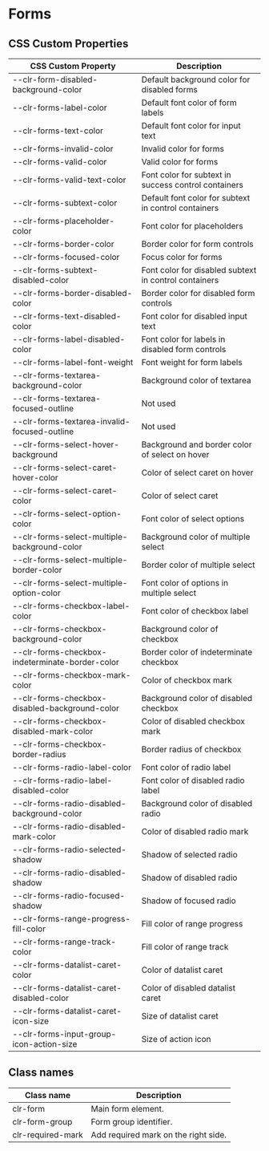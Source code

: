 # Forms

## CSS Custom Properties

| CSS Custom Property                             | Description                                           |
| ----------------------------------------------- | ----------------------------------------------------- |
| --clr-form-disabled-background-color            | Default background color for disabled forms           |
| --clr-forms-label-color                         | Default font color of form labels                     |
| --clr-forms-text-color                          | Default font color for input text                     |
| --clr-forms-invalid-color                       | Invalid color for forms                               |
| --clr-forms-valid-color                         | Valid color for forms                                 |
| --clr-forms-valid-text-color                    | Font color for subtext in success control containers  |
| --clr-forms-subtext-color                       | Default font color for subtext in control containers  |
| --clr-forms-placeholder-color                   | Font color for placeholders                           |
| --clr-forms-border-color                        | Border color for form controls                        |
| --clr-forms-focused-color                       | Focus color for forms                                 |
| --clr-forms-subtext-disabled-color              | Font color for disabled subtext in control containers |
| --clr-forms-border-disabled-color               | Border color for disabled form controls               |
| --clr-forms-text-disabled-color                 | Font color for disabled input text                    |
| --clr-forms-label-disabled-color                | Font color for labels in disabled form controls       |
| --clr-forms-label-font-weight                   | Font weight for form labels                           |
| --clr-forms-textarea-background-color           | Background color of textarea                          |
| --clr-forms-textarea-focused-outline            | Not used                                              |
| --clr-forms-textarea-invalid-focused-outline    | Not used                                              |
| --clr-forms-select-hover-background             | Background and border color of select on hover        |
| --clr-forms-select-caret-hover-color            | Color of select caret on hover                        |
| --clr-forms-select-caret-color                  | Color of select caret                                 |
| --clr-forms-select-option-color                 | Font color of select options                          |
| --clr-forms-select-multiple-background-color    | Background color of multiple select                   |
| --clr-forms-select-multiple-border-color        | Border color of multiple select                       |
| --clr-forms-select-multiple-option-color        | Font color of options in multiple select              |
| --clr-forms-checkbox-label-color                | Font color of checkbox label                          |
| --clr-forms-checkbox-background-color           | Background color of checkbox                          |
| --clr-forms-checkbox-indeterminate-border-color | Border color of indeterminate checkbox                |
| --clr-forms-checkbox-mark-color                 | Color of checkbox mark                                |
| --clr-forms-checkbox-disabled-background-color  | Background color of disabled checkbox                 |
| --clr-forms-checkbox-disabled-mark-color        | Color of disabled checkbox mark                       |
| --clr-forms-checkbox-border-radius              | Border radius of checkbox                             |
| --clr-forms-radio-label-color                   | Font color of radio label                             |
| --clr-forms-radio-label-disabled-color          | Font color of disabled radio label                    |
| --clr-forms-radio-disabled-background-color     | Background color of disabled radio                    |
| --clr-forms-radio-disabled-mark-color           | Color of disabled radio mark                          |
| --clr-forms-radio-selected-shadow               | Shadow of selected radio                              |
| --clr-forms-radio-disabled-shadow               | Shadow of disabled radio                              |
| --clr-forms-radio-focused-shadow                | Shadow of focused radio                               |
| --clr-forms-range-progress-fill-color           | Fill color of range progress                          |
| --clr-forms-range-track-color                   | Fill color of range track                             |
| --clr-forms-datalist-caret-color                | Color of datalist caret                               |
| --clr-forms-datalist-caret-disabled-color       | Color of disabled datalist caret                      |
| --clr-forms-datalist-caret-icon-size            | Size of datalist caret                                |
| --clr-forms-input-group-icon-action-size        | Size of action icon                                   |

## Class names

| Class name        | Description                          |
| ----------------- | ------------------------------------ |
| clr-form          | Main form element.                   |
| clr-form-group    | Form group identifier.               |
| clr-required-mark | Add required mark on the right side. |
